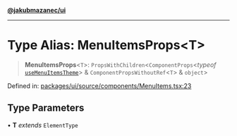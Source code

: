 [**@jakubmazanec/ui**](../README.md)

---

# Type Alias: MenuItemsProps\<T\>

> **MenuItemsProps**\<`T`\>: `PropsWithChildren`\<`ComponentProps`\<_typeof_
> [`useMenuItemsTheme`](../functions/useMenuItemsTheme.md)\> & `ComponentPropsWithoutRef`\<`T`\> &
> `object`\>

Defined in:
[packages/ui/source/components/MenuItems.tsx:23](https://github.com/jakubmazanec/tools/blob/797379ce98752dc838b82c8398e04d90c58ce9e7/packages/ui/source/components/MenuItems.tsx#L23)

## Type Parameters

• **T** _extends_ `ElementType`
